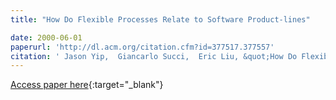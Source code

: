 ```yaml
---
title: "How Do Flexible Processes Relate to Software Product-lines"

date: 2000-06-01
paperurl: 'http://dl.acm.org/citation.cfm?id=377517.377557'
citation: ' Jason Yip,  Giancarlo Succi,  Eric Liu, &quot;How Do Flexible Processes Relate to Software Product-lines.&quot;, 2000.'
---
```

[Access paper here](http://dl.acm.org/citation.cfm?id=377517.377557){:target="_blank"}
